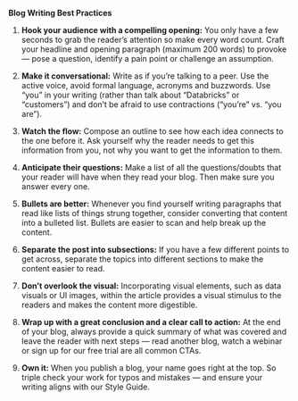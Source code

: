 **Blog Writing Best Practices**

1. **Hook your audience with a compelling opening:** You only have a few seconds to grab the reader’s attention so make every word count. Craft your headline and opening paragraph (maximum 200 words) to provoke — pose a question, identify a pain point or challenge an assumption.   
     
2. **Make it conversational:** Write as if you’re talking to a peer. Use the active voice, avoid formal language, acronyms and buzzwords. Use “you” in your writing (rather than talk about “Databricks” or “customers”) and don’t be afraid to use contractions (“you’re” vs. “you are”).  
     
3. **Watch the flow:** Compose an outline to see how each idea connects to the one before it. Ask yourself why the reader needs to get this information from you, not why you want to get the information to them.   
     
4. **Anticipate their questions:** Make a list of all the questions/doubts that your reader will have when they read your blog. Then make sure you answer every one.   
     
5. **Bullets are better:** Whenever you find yourself writing paragraphs that read like lists of things strung together, consider converting that content into a bulleted list. Bullets are easier to scan and help break up the content.

6. **Separate the post into subsections:** If you have a few different points to get across, separate the topics into different sections to make the content easier to read. 

7. **Don’t overlook the visual:** Incorporating visual elements, such as data visuals or UI images, within the article ​​provides a visual stimulus to the readers and makes the content more digestible.

8. **Wrap up with a great conclusion and a clear call to action:** At the end of your blog, always provide a quick summary of what was covered and leave the reader with next steps — read another blog, watch a webinar or sign up for our free trial are all common CTAs.

9. **Own it:** When you publish a blog, your name goes right at the top. So triple check your work for typos and mistakes — and ensure your writing aligns with our Style Guide. 

